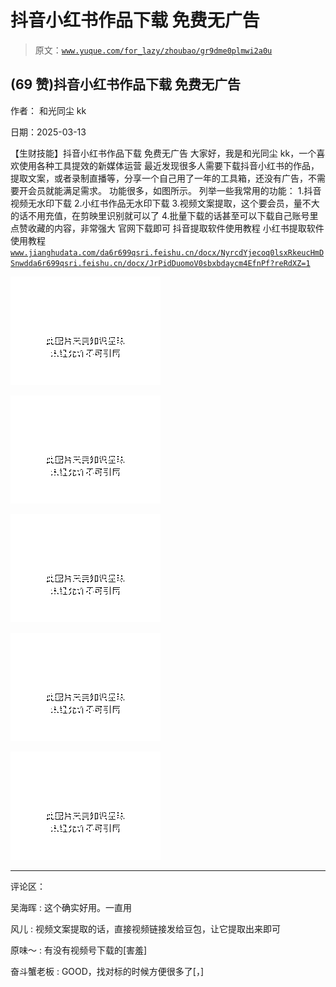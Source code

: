 # 抖音小红书作品下载 免费无广告

> 原文：[`www.yuque.com/for_lazy/zhoubao/gr9dme0plmwi2a0u`](https://www.yuque.com/for_lazy/zhoubao/gr9dme0plmwi2a0u)

## (69 赞)抖音小红书作品下载 免费无广告

作者： 和光同尘 kk

日期：2025-03-13

【生财技能】抖音小红书作品下载 免费无广告 大家好，我是和光同尘 kk，一个喜欢使用各种工具提效的新媒体运营
最近发现很多人需要下载抖音小红书的作品，提取文案，或者录制直播等，分享一个自己用了一年的工具箱，还没有广告，不需要开会员就能满足需求。 功能很多，如图所示。
列举一些我常用的功能： 1.抖音视频无水印下载 2.小红书作品无水印下载 3.视频文案提取，这个要会员，量不大的话不用充值，在剪映里识别就可以了
4.批量下载的话甚至可以下载自己账号里点赞收藏的内容，非常强大 官网下载即可 抖音提取软件使用教程
小红书提取软件使用教程[`www.jianghudata.com/`](https://www.jianghudata.com/)[`da6r699qsri.feishu.cn/docx/NyrcdYjecoq0lsxRkeucHmDSnwd`](https://da6r699qsri.feishu.cn/docx/NyrcdYjecoq0lsxRkeucHmDSnwd)[`da6r699qsri.feishu.cn/docx/JrPidDuomoV0sbxbdaycm4EfnPf?reRdXZ=1`](https://da6r699qsri.feishu.cn/docx/JrPidDuomoV0sbxbdaycm4EfnPf?reRdXZ=1)

![](img/f9bf649fd0b1b855cbfaf1cef346d3d6.png "None")

![](img/ac5b03f1a104f6123c87261d88c1152a.png "None")

![](img/c9ddb7057bd1341fcd25552ff4b88181.png "None")

![](img/34e73152e4abfa428895b5202df0b3c6.png "None")

![](img/de6b58868952d8da480a5b71f42d4bbe.png "None")

* * *

评论区：

吴海晖 : 这个确实好用。一直用

风儿 : 视频文案提取的话，直接视频链接发给豆包，让它提取出来即可

原味～ : 有没有视频号下载的[害羞]

奋斗蟹老板 : GOOD，找对标的时候方便很多了[，]